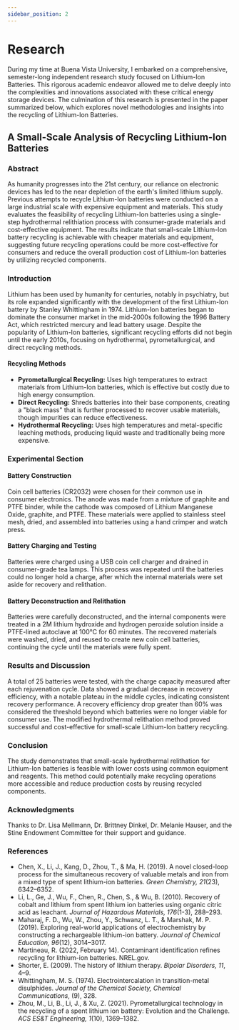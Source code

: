 ```yaml
---
sidebar_position: 2
---
```


# Research

During my time at Buena Vista University, I embarked on a comprehensive, semester-long independent research study focused on Lithium-Ion Batteries. This rigorous academic endeavor allowed me to delve deeply into the complexities and innovations associated with these critical energy storage devices. The culmination of this research is presented in the paper summarized below, which explores novel methodologies and insights into the recycling of Lithium-Ion Batteries.

## A Small-Scale Analysis of Recycling Lithium-Ion Batteries

### Abstract
As humanity progresses into the 21st century, our reliance on electronic devices has led to the near depletion of the earth's limited lithium supply. Previous attempts to recycle Lithium-Ion batteries were conducted on a large industrial scale with expensive equipment and materials. This study evaluates the feasibility of recycling Lithium-Ion batteries using a single-step hydrothermal relithiation process with consumer-grade materials and cost-effective equipment. The results indicate that small-scale Lithium-Ion battery recycling is achievable with cheaper materials and equipment, suggesting future recycling operations could be more cost-effective for consumers and reduce the overall production cost of Lithium-Ion batteries by utilizing recycled components.

### Introduction
Lithium has been used by humanity for centuries, notably in psychiatry, but its role expanded significantly with the development of the first Lithium-Ion battery by Stanley Whittingham in 1974. Lithium-Ion batteries began to dominate the consumer market in the mid-2000s following the 1996 Battery Act, which restricted mercury and lead battery usage. Despite the popularity of Lithium-Ion batteries, significant recycling efforts did not begin until the early 2010s, focusing on hydrothermal, pyrometallurgical, and direct recycling methods.

#### Recycling Methods
- **Pyrometallurgical Recycling:** Uses high temperatures to extract materials from Lithium-Ion batteries, which is effective but costly due to high energy consumption.
- **Direct Recycling:** Shreds batteries into their base components, creating a "black mass" that is further processed to recover usable materials, though impurities can reduce effectiveness.
- **Hydrothermal Recycling:** Uses high temperatures and metal-specific leaching methods, producing liquid waste and traditionally being more expensive.

### Experimental Section

#### Battery Construction
Coin cell batteries (CR2032) were chosen for their common use in consumer electronics. The anode was made from a mixture of graphite and PTFE binder, while the cathode was composed of Lithium Manganese Oxide, graphite, and PTFE. These materials were applied to stainless steel mesh, dried, and assembled into batteries using a hand crimper and watch press.

#### Battery Charging and Testing
Batteries were charged using a USB coin cell charger and drained in consumer-grade tea lamps. This process was repeated until the batteries could no longer hold a charge, after which the internal materials were set aside for recovery and relithation.

#### Battery Deconstruction and Relithation
Batteries were carefully deconstructed, and the internal components were treated in a 2M lithium hydroxide and hydrogen peroxide solution inside a PTFE-lined autoclave at 100°C for 60 minutes. The recovered materials were washed, dried, and reused to create new coin cell batteries, continuing the cycle until the materials were fully spent.

### Results and Discussion
A total of 25 batteries were tested, with the charge capacity measured after each rejuvenation cycle. Data showed a gradual decrease in recovery efficiency, with a notable plateau in the middle cycles, indicating consistent recovery performance. A recovery efficiency drop greater than 60% was considered the threshold beyond which batteries were no longer viable for consumer use. The modified hydrothermal relithation method proved successful and cost-effective for small-scale Lithium-Ion battery recycling.

### Conclusion
The study demonstrates that small-scale hydrothermal relithation for Lithium-Ion batteries is feasible with lower costs using common equipment and reagents. This method could potentially make recycling operations more accessible and reduce production costs by reusing recycled components.

### Acknowledgments
Thanks to Dr. Lisa Mellmann, Dr. Brittney Dinkel, Dr. Melanie Hauser, and the Stine Endowment Committee for their support and guidance.

### References
- Chen, X., Li, J., Kang, D., Zhou, T., & Ma, H. (2019). A novel closed-loop process for the simultaneous recovery of valuable metals and iron from a mixed type of spent lithium-ion batteries. *Green Chemistry, 21*(23), 6342–6352.
- Li, L., Ge, J., Wu, F., Chen, R., Chen, S., & Wu, B. (2010). Recovery of cobalt and lithium from spent lithium ion batteries using organic citric acid as leachant. *Journal of Hazardous Materials, 176*(1-3), 288–293.
- Maharaj, F. D., Wu, W., Zhou, Y., Schwanz, L. T., & Marshak, M. P. (2019). Exploring real-world applications of electrochemistry by constructing a rechargeable lithium-ion battery. *Journal of Chemical Education, 96*(12), 3014–3017.
- Martineau, R. (2022, February 14). Contaminant identification refines recycling for lithium-ion batteries. NREL.gov.
- Shorter, E. (2009). The history of lithium therapy. *Bipolar Disorders, 11*, 4–9.
- Whittingham, M. S. (1974). Electrointercalation in transition-metal disulphides. *Journal of the Chemical Society, Chemical Communications*, (9), 328.
- Zhou, M., Li, B., Li, J., & Xu, Z. (2021). Pyrometallurgical technology in the recycling of a spent lithium ion battery: Evolution and the Challenge. *ACS ES&T Engineering, 1*(10), 1369–1382.
